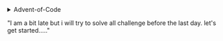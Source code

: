 <details><summary>Advent-of-Code</summary>
<p>
```
Advent of Code is an Advent calendar of small programming puzzles for a variety of skill sets and skill levels that can be solved in any programming language you like yes, including JavaScript and Python!!! Every day for 25 days this month you have small programming challenges that you need to solve to complete the "tree". Each day, the questions get a little bit harder to really push you to learn and improve your programming skills.
```

</p>
</details>

"I am a bit late but i will try to solve all challenge before the last day. let's get started....."
